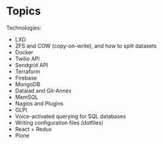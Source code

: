 # Topics

Technologies:
* LXD
* ZFS and COW (copy-on-write), and how to split datasets
* Docker
* Twilio API 
* Sendgrid API
* Terraform
* Firebase
* MongoDB 
* Datalad and Git-Annex
* MemSQL
* Nagios and Plugins
* GLPI
* Voice-activated querying for SQL databases
* Writing configuration files (dotfiles)
* React + Redux
* Plone

